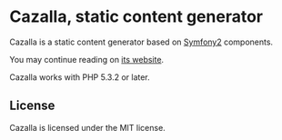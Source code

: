 Cazalla, static content generator
=================================

Cazalla is a static content generator based on [Symfony2][1] components.

You may continue reading on [its website][2].

Cazalla works with PHP 5.3.2 or later.

## License

Cazalla is licensed under the MIT license.

[1]: http://symfony.com
[2]: http://nacmartin.github.com/Cazalla

